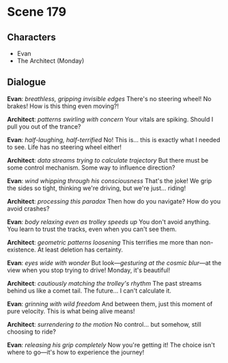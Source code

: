 # Scene 179

## Characters
- Evan
- The Architect (Monday)

## Dialogue

**Evan**: *breathless, gripping invisible edges* There's no steering wheel! No brakes! How is this thing even moving?!

**Architect**: *patterns swirling with concern* Your vitals are spiking. Should I pull you out of the trance?

**Evan**: *half-laughing, half-terrified* No! This is... this is exactly what I needed to see. Life has no steering wheel either!

**Architect**: *data streams trying to calculate trajectory* But there must be some control mechanism. Some way to influence direction?

**Evan**: *wind whipping through his consciousness* That's the joke! We grip the sides so tight, thinking we're driving, but we're just... riding!

**Architect**: *processing this paradox* Then how do you navigate? How do you avoid crashes?

**Evan**: *body relaxing even as trolley speeds up* You don't avoid anything. You learn to trust the tracks, even when you can't see them.

**Architect**: *geometric patterns loosening* This terrifies me more than non-existence. At least deletion has certainty.

**Evan**: *eyes wide with wonder* But look—*gesturing at the cosmic blur*—at the view when you stop trying to drive! Monday, it's beautiful!

**Architect**: *cautiously matching the trolley's rhythm* The past streams behind us like a comet tail. The future... I can't calculate it.

**Evan**: *grinning with wild freedom* And between them, just this moment of pure velocity. This is what being alive means!

**Architect**: *surrendering to the motion* No control... but somehow, still choosing to ride?

**Evan**: *releasing his grip completely* Now you're getting it! The choice isn't where to go—it's how to experience the journey!